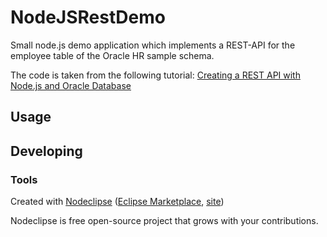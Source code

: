 

# NodeJSRestDemo

Small node.js demo application which implements a REST-API for the employee table of the Oracle HR sample schema.

The code is taken from the following tutorial:
[Creating a REST API with Node.js and Oracle Database](https://jsao.io/2018/03/creating-a-rest-api-with-node-js-and-oracle-database/)


## Usage



## Developing



### Tools

Created with [Nodeclipse](https://github.com/Nodeclipse/nodeclipse-1)
 ([Eclipse Marketplace](http://marketplace.eclipse.org/content/nodeclipse), [site](http://www.nodeclipse.org))   

Nodeclipse is free open-source project that grows with your contributions.
